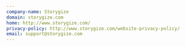 ```yaml
---
company-name: Storygize
domain: storygize.com
home: http://www.storygize.com/
privacy-policy: http://www.storygize.com/website-privacy-policy/
email: support@storygize.com
---
```




